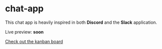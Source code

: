 # chat-app

This chat app is heavily inspired in both **Discord** and the **Slack** application.

Live preview: **soon**

[Check out the kanban board](https://concise-tumble-9ab.notion.site/85f5be7a12da44d5ad2a94e5b33c8f86?v=38c6e9c23ced4d5081ca5578c5c0a945)
